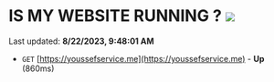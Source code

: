 # IS MY WEBSITE RUNNING ? [![](https://img.shields.io/static/v1?label=Sponsor&message=%E2%9D%A4&logo=GitHub&color=%23fe8e86)](https://github.com/sponsors/<username>)

Last updated: **8/22/2023, 9:48:01 AM**

- `GET` [https://youssefservice.me](https://youssefservice.me) - **Up** (860ms)
